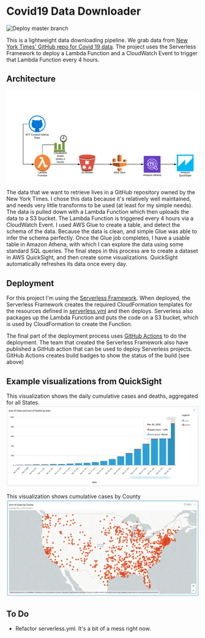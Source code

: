 # Covid19 Data Downloader 
![Deploy master branch](https://github.com/kepstein/covidDataDownloader/workflows/Deploy%20master%20branch/badge.svg?branch=master)

This is a lightweight data downloading pipeline. We grab data from [New York Times' GitHub repo for Covid 19 data](https://github.com/nytimes/covid-19-data). 
The project uses the Serverless Framework to deploy a Lambda Function and a CloudWatch Event to trigger that Lambda
Function every 4 hours. 

## Architecture
![Architecture](docs/architecture.png)

The data that we want to retrieve lives in a GitHub repository owned by the New York Times. I chose this data because it's
relatively well maintained, and needs very little transforms to be used (at least for my simple needs). The data is pulled 
down with a Lambda Function which then uploads the data to a S3 bucket. The Lambda Function is triggered every 4 hours via a 
CloudWatch Event. I used AWS Glue to create a table, and detect the 
schema of the data. Because the data is clean, and simple Glue was able to infer the schema perfectly. Once the Glue job completes, 
I have a usable table in Amazon Athena, with which I can explore the data using some standard SQL queries. The final steps 
in this process are to create a dataset in AWS QuickSight, and then create some visualizations. QuickSight automatically refreshes 
its data once every day. 

## Deployment

For this project I'm using the [Serverless Framework](https://serverless.com). When deployed, the Serverless Framework creates 
the required CloudFormation templates for the resources defined in [serverless.yml](serverless.yml) and then deploys. Serverless
also packages up the Lambda Function and puts the code on a S3 bucket, which is used by CloudFormation to create the Function.

The final part of the deployment process uses [GitHub Actions](https://github.com/features/actions) to do the deployment. 
The team that created the Serverless Framework also have published a GitHub action that can be used to deploy Serverless
projects. GitHub Actions creates build badges to show the status of the build (see above)  

## Example visualizations from QuickSight

This  visualization shows the daily cumulative cases and deaths, aggregated for all States. 
![Bar chart showing daily, cumulative cases and deaths for all states](docs/bar-chart-all%20states.png)

This visualization shows cumulative cases by County
![Map cumulative cases fr counties](docs/counties-cases-map.png)

## To Do
- Refactor serverless.yml. It's a bit of a mess right now. 
